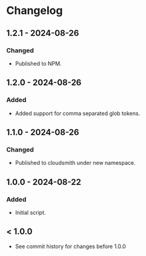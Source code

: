 # Changelog

## 1.2.1 - 2024-08-26

### Changed

- Published to NPM.

## 1.2.0 - 2024-08-26

### Added

- Added support for comma separated glob tokens.

## 1.1.0 - 2024-08-26

### Changed

- Published to cloudsmith under new namespace.

## 1.0.0 - 2024-08-22

### Added

- Initial script.

## < 1.0.0

- See commit history for changes before 1.0.0
